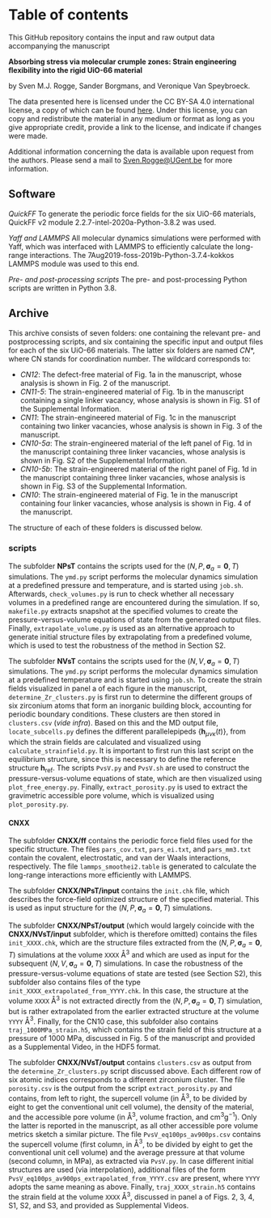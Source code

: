 
# Table of contents

This GitHub repository contains the input and raw output data accompanying the manuscript

**Absorbing stress via molecular crumple zones: Strain engineering flexibility into the rigid UiO-66 material**

by Sven M.J. Rogge, Sander Borgmans, and Veronique Van Speybroeck.

The data presented here is licensed under the CC BY-SA 4.0 international license, a copy of which can be found [here](https://creativecommons.org/licenses/by-sa/4.0/). Under this license, you can copy and redistribute the material in any medium or format as long as you give appropriate credit, provide a link to the license, and indicate if changes were made.

Additional information concerning the data is available upon request from the authors. Please send a mail to Sven.Rogge@UGent.be for more information.

## Software
*QuickFF*
To generate the periodic force fields for the six UiO-66 materials, QuickFF v2 module 2.2.7-intel-2020a-Python-3.8.2 was used.

*Yaff and LAMMPS*
All molecular dynamics simulations were performed with Yaff, which was interfaced with LAMMPS to efficiently calculate the long-range interactions. The  7Aug2019-foss-2019b-Python-3.7.4-kokkos LAMMPS module was used to this end.

*Pre- and post-processing scripts*
The pre- and post-processing Python scripts are written in Python 3.8.


## Archive

This archive consists of seven folders: one containing the relevant pre- and postprocessing scripts, and six containing the specific input and output files for each of the six UiO-66 materials. The latter six folders are named *CN**, where CN stands for coordination number. The wildcard corresponds to:
* *CN12*: The defect-free material of Fig. 1a in the manuscript, whose analysis is shown in Fig. 2 of the manuscript.
* *CN11-5*: The strain-engineered material of Fig. 1b in the manuscript containing a single linker vacancy, whose analysis is shown in Fig. S1 of the Supplemental Information.
* *CN11*: The strain-engineered material of Fig. 1c in the manuscript containing two linker vacancies, whose analysis is shown in Fig. 3 of the manuscript.
* *CN10-5a*: The strain-engineered material of the left panel of Fig. 1d in the manuscript containing three linker vacancies, whose analysis is shown in Fig. S2 of the Supplemental Information.
* *CN10-5b*: The strain-engineered material of the right panel of Fig. 1d in the manuscript containing three linker vacancies, whose analysis is shown in Fig. S3 of the Supplemental Information.
* *CN10*: The strain-engineered material of Fig. 1e in the manuscript containing four linker vacancies, whose analysis is shown in Fig. 4 of the manuscript.

The structure of each of these folders is discussed below.

### scripts

The subfolder **NPsT** contains the scripts used for the $(N, P, \bm \sigma_a = \bm 0, T)$ simulations. The `ymd.py` script performs the molecular dynamics simulation at a predefined pressure and temperature, and is started using `job.sh`. Afterwards, `check_volumes.py` is run to check whether all necessary volumes in a predefined range are encountered during the simulation. If so, `makefile.py` extracts snapshot at the specified volumes to create the pressure-versus-volume equations of state from the generated output files. Finally, `extrapolate_volume.py` is used as an alternative approach to generate initial structure files by extrapolating from a predefined volume, which is  used to test the robustness of the method in Section S2.

The subfolder **NVsT** contains the scripts used for the $(N, V, \bm \sigma_a = \bm 0, T)$ simulations. The `ymd.py` script performs the molecular dynamics simulation at a predefined temperature and is started using `job.sh`.  To create the strain fields visualized in panel a of each figure in the manuscript, `determine_Zr_clusters.py` is first run to determine the different groups of six zirconium atoms that form an inorganic building block, accounting for periodic boundary conditions. These clusters are then stored in `clusters.csv` (*vide infra*). Based on this and the MD output file, `locate_subcells.py` defines the different parallelepipeds $\{\mathbf{h}_{\mu \nu \kappa} (t) \}$, from which the strain fields are calculated and visualized using `calculate_strainfield.py`. It is important to first run this last script on the equilibrium structure, since this is necessary to define the reference structure $\mathbf{h}_\text{ref}$. The scripts `PvsV.py` and `PvsV.sh` are used to construct the pressure-versus-volume equations of state, which are then visualized using `plot_free_energy.py`. Finally, `extract_porosity.py` is used to extract the gravimetric accessible pore volume, which is visualized using `plot_porosity.py`.

#### CNXX

The subfolder **CNXX/ff** contains the periodic force field files used for the specific structure. The files `pars_cov.txt`, `pars_ei.txt`, and `pars_mm3.txt` contain the covalent, electrostatic, and van der Waals interactions, respectively. The file `lammps_smoothei2.table` is generated to calculate the long-range interactions more efficiently with LAMMPS.

The subfolder **CNXX/NPsT/input** contains the `init.chk` file, which describes the force-field optimized structure of the specified material. This is used as input structure for the $(N, P, \bm \sigma_a = \bm 0, T)$ simulations.

The subfolder **CNXX/NPsT/output** (which would largely coincide with the **CNXX/NVsT/input** subfolder, which is therefore omitted) contains the files `init_XXXX.chk`, which are the structure files extracted from the $(N, P, \bm \sigma_a = \bm 0, T)$ simulations at the volume `XXXX` Å$^3$ and which are used as input for the subsequent $(N, V, \bm \sigma_a = \bm 0, T)$ simulations. In case the robustness of the pressure-versus-volume equations of state are tested (see Section S2), this subfolder also contains files of the type `init_XXXX_extrapolated_from_YYYY.chk`. In this case, the structure at the volume `XXXX` Å$^3$ is not extracted directly from the $(N, P, \bm \sigma_a = \bm 0, T)$ simulation, but is rather extrapolated from the earlier extracted structure at the volume `YYYY` Å$^3$. Finally, for the CN10 case, this subfolder also contains `traj_1000MPa_strain.h5`, which contains the strain field of this structure at a pressure of 1000 MPa, discussed in Fig. 5 of the manuscript and provided as a Supplemental Video, in the HDF5 format.

The subfolder **CNXX/NVsT/output** contains `clusters.csv` as output from the `determine_Zr_clusters.py` script discussed above. Each different row of six atomic indices corresponds to a different zirconium cluster. The file `porosity.csv` is the output from the script `extract_porosity.py` and contains, from left to right, the supercell volume (in Å$^3$, to be divided by eight to get the conventional unit cell volume), the density of the material, and the accessible pore volume (in Å$^3$, volume fraction, and cm$^3$g$^{-1}$). Only the latter is reported in the manuscript, as all other accessible pore volume metrics sketch a similar picture. The file `PvsV_eq100ps_av900ps.csv` contains the supercell volume (first column, in Å$^3$, to be divided by eight to get the conventional unit cell volume) and the average pressure at that volume (second column, in MPa), as extracted via `PvsV.py`. In case different initial structures are used (via interpolation), additional  files of the form `PvsV_eq100ps_av900ps_extrapolated_from_YYYY.csv` are present, where `YYYY` adopts the same meaning as above. Finally, `traj_XXXX_strain.h5` contains the strain field at the volume `XXXX` Å$^3$, discussed in panel a of Figs. 2, 3, 4, S1, S2, and S3, and provided as Supplemental Videos.
